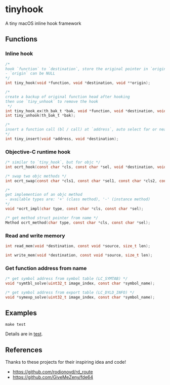 # tinyhook

A tiny macOS inline hook framework

## Functions

### Inline hook

```c
/*
hook `function` to `destination`, store the original pointer in `origin`
- `origin` can be NULL
*/
int tiny_hook(void *function, void *destination, void **origin);

/*
create a backup of original function head after hooking
then use `tiny_unhook` to remove the hook
 */
int tiny_hook_ex(th_bak_t *bak, void *function, void *destination, void **origin);
int tiny_unhook(th_bak_t *bak);

/*
insert a function call (bl / call) at `address`, auto select far or near
*/
int tiny_insert(void *address, void *destination);
```

### Objective-C runtime hook

```c
/* similar to `tiny_hook`, but for objc */
int ocrt_hook(const char *cls, const char *sel, void *destination, void **origin);

/* swap two objc methods */
int ocrt_swap(const char *cls1, const char *sel1, const char *cls2, const char *sel2);

/*
get implemention of an objc method
- available types are: '+' (class method), '-' (instance method)
*/
void *ocrt_impl(char type, const char *cls, const char *sel);

/* get method struct pointer from name */
Method ocrt_method(char type, const char *cls, const char *sel);
```

### Read and write memory

```c
int read_mem(void *destination, const void *source, size_t len);

int write_mem(void *destination, const void *source, size_t len);
```

### Get function address from name

```c
/* get symbol address from symbol table (LC_SYMTAB) */
void *symtbl_solve(uint32_t image_index, const char *symbol_name);

/* get symbol address from export table (LC_DYLD_INFO) */
void *symexp_solve(uint32_t image_index, const char *symbol_name);
```

## Examples

```shell
make test
```

Details are in [test](https://github.com/Antibioticss/tinyhook/tree/main/test).

## References

Thanks to these projects for their inspiring idea and code!

- <https://github.com/rodionovd/rd_route>
- <https://github.com/GiveMeZeny/fde64>
